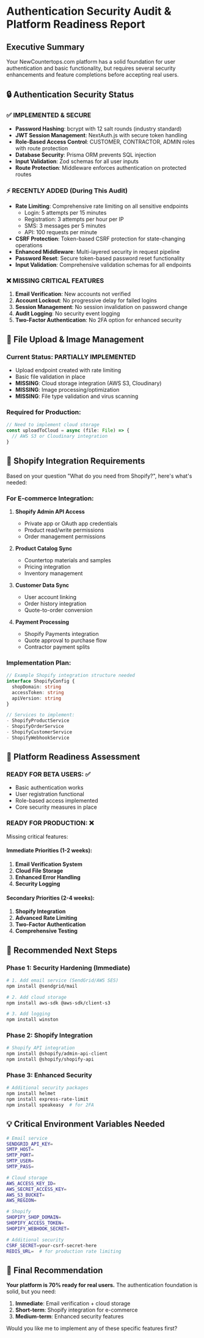 # Authentication Security Audit & Platform Readiness Report

## Executive Summary
Your NewCountertops.com platform has a solid foundation for user authentication and basic functionality, but requires several security enhancements and feature completions before accepting real users.

## 🔒 Authentication Security Status

### ✅ IMPLEMENTED & SECURE
- **Password Hashing**: bcrypt with 12 salt rounds (industry standard)
- **JWT Session Management**: NextAuth.js with secure token handling
- **Role-Based Access Control**: CUSTOMER, CONTRACTOR, ADMIN roles with route protection
- **Database Security**: Prisma ORM prevents SQL injection
- **Input Validation**: Zod schemas for all user inputs
- **Route Protection**: Middleware enforces authentication on protected routes

### ⚡ RECENTLY ADDED (During This Audit)
- **Rate Limiting**: Comprehensive rate limiting on all sensitive endpoints
  - Login: 5 attempts per 15 minutes
  - Registration: 3 attempts per hour per IP
  - SMS: 3 messages per 5 minutes
  - API: 100 requests per minute
- **CSRF Protection**: Token-based CSRF protection for state-changing operations
- **Enhanced Middleware**: Multi-layered security in request pipeline
- **Password Reset**: Secure token-based password reset functionality
- **Input Validation**: Comprehensive validation schemas for all endpoints

### ❌ MISSING CRITICAL FEATURES
1. **Email Verification**: New accounts not verified
2. **Account Lockout**: No progressive delay for failed logins
3. **Session Management**: No session invalidation on password change
4. **Audit Logging**: No security event logging
5. **Two-Factor Authentication**: No 2FA option for enhanced security

## 📁 File Upload & Image Management

### Current Status: PARTIALLY IMPLEMENTED
- Upload endpoint created with rate limiting
- Basic file validation in place
- **MISSING**: Cloud storage integration (AWS S3, Cloudinary)
- **MISSING**: Image processing/optimization
- **MISSING**: File type validation and virus scanning

### Required for Production:
```typescript
// Need to implement cloud storage
const uploadToCloud = async (file: File) => {
  // AWS S3 or Cloudinary integration
}
```

## 🛒 Shopify Integration Requirements

Based on your question "What do you need from Shopify?", here's what's needed:

### For E-commerce Integration:
1. **Shopify Admin API Access**
   - Private app or OAuth app credentials
   - Product read/write permissions
   - Order management permissions

2. **Product Catalog Sync**
   - Countertop materials and samples
   - Pricing integration
   - Inventory management

3. **Customer Data Sync**
   - User account linking
   - Order history integration
   - Quote-to-order conversion

4. **Payment Processing**
   - Shopify Payments integration
   - Quote approval to purchase flow
   - Contractor payment splits

### Implementation Plan:
```typescript
// Example Shopify integration structure needed
interface ShopifyConfig {
  shopDomain: string
  accessToken: string
  apiVersion: string
}

// Services to implement:
- ShopifyProductService
- ShopifyOrderService  
- ShopifyCustomerService
- ShopifyWebhookService
```

## 🚀 Platform Readiness Assessment

### READY FOR BETA USERS: ✅
- Basic authentication works
- User registration functional
- Role-based access implemented
- Core security measures in place

### READY FOR PRODUCTION: ❌
Missing critical features:

#### Immediate Priorities (1-2 weeks):
1. **Email Verification System**
2. **Cloud File Storage**
3. **Enhanced Error Handling**
4. **Security Logging**

#### Secondary Priorities (2-4 weeks):
1. **Shopify Integration**
2. **Advanced Rate Limiting**
3. **Two-Factor Authentication**
4. **Comprehensive Testing**

## 🔧 Recommended Next Steps

### Phase 1: Security Hardening (Immediate)
```bash
# 1. Add email service (SendGrid/AWS SES)
npm install @sendgrid/mail

# 2. Add cloud storage
npm install aws-sdk @aws-sdk/client-s3

# 3. Add logging
npm install winston
```

### Phase 2: Shopify Integration
```bash
# Shopify API integration
npm install @shopify/admin-api-client
npm install @shopify/shopify-api
```

### Phase 3: Enhanced Security
```bash
# Additional security packages
npm install helmet
npm install express-rate-limit
npm install speakeasy  # for 2FA
```

## 💡 Critical Environment Variables Needed

```bash
# Email service
SENDGRID_API_KEY=
SMTP_HOST=
SMTP_PORT=
SMTP_USER=
SMTP_PASS=

# Cloud storage
AWS_ACCESS_KEY_ID=
AWS_SECRET_ACCESS_KEY=
AWS_S3_BUCKET=
AWS_REGION=

# Shopify
SHOPIFY_SHOP_DOMAIN=
SHOPIFY_ACCESS_TOKEN=
SHOPIFY_WEBHOOK_SECRET=

# Additional security
CSRF_SECRET=your-csrf-secret-here
REDIS_URL=  # for production rate limiting
```

## 🎯 Final Recommendation

**Your platform is 70% ready for real users.** The authentication foundation is solid, but you need:

1. **Immediate**: Email verification + cloud storage
2. **Short-term**: Shopify integration for e-commerce
3. **Medium-term**: Enhanced security features

Would you like me to implement any of these specific features first?
